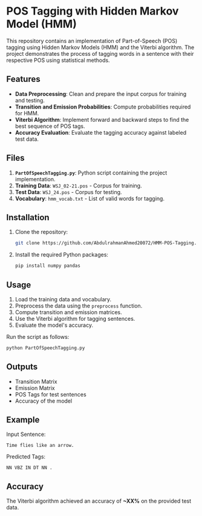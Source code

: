 # POS Tagging with Hidden Markov Model (HMM)

This repository contains an implementation of Part-of-Speech (POS) tagging using Hidden Markov Models (HMM) and the Viterbi algorithm. The project demonstrates the process of tagging words in a sentence with their respective POS using statistical methods.

## Features

- **Data Preprocessing**: Clean and prepare the input corpus for training and testing.
- **Transition and Emission Probabilities**: Compute probabilities required for HMM.
- **Viterbi Algorithm**: Implement forward and backward steps to find the best sequence of POS tags.
- **Accuracy Evaluation**: Evaluate the tagging accuracy against labeled test data.

## Files

1. **`PartOfSpeechTagging.py`**: Python script containing the project implementation.
2. **Training Data**: `WSJ_02-21.pos` - Corpus for training.
3. **Test Data**: `WSJ_24.pos` - Corpus for testing.
4. **Vocabulary**: `hmm_vocab.txt` - List of valid words for tagging.

## Installation

1. Clone the repository:
   ```bash
   git clone https://github.com/AbdulrahmanAhmed20072/HMM-POS-Tagging.git
   ```
2. Install the required Python packages:
   ```bash
   pip install numpy pandas
   ```

## Usage

1. Load the training data and vocabulary.
2. Preprocess the data using the `preprocess` function.
3. Compute transition and emission matrices.
4. Use the Viterbi algorithm for tagging sentences.
5. Evaluate the model's accuracy.

Run the script as follows:
```bash
python PartOfSpeechTagging.py
```

## Outputs

- Transition Matrix
- Emission Matrix
- POS Tags for test sentences
- Accuracy of the model

## Example

Input Sentence:
```
Time flies like an arrow.
```

Predicted Tags:
```
NN VBZ IN DT NN .
```

## Accuracy
The Viterbi algorithm achieved an accuracy of **~XX%** on the provided test data.
